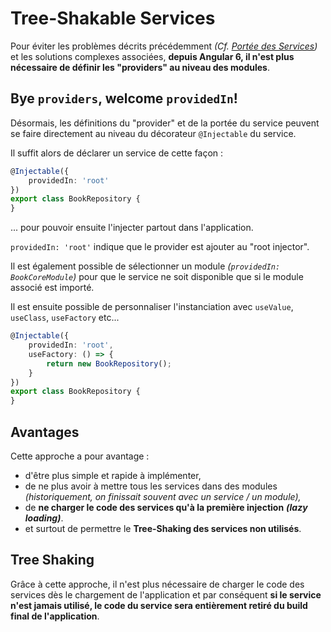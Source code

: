# Tree-Shakable Services

Pour éviter les problèmes décrits précédemment _\(Cf._ [_Portée des Services_](portee-des-services.md)_\)_ et les solutions complexes associées, **depuis Angular 6, il n'est plus nécessaire de définir les "providers" au niveau des modules**.

## Bye `providers`, welcome `providedIn`!

Désormais, les définitions du "provider" et de la portée du service peuvent se faire directement au niveau du décorateur `@Injectable`  du service.

Il suffit alors de déclarer un service de cette façon :


```typescript
@Injectable({
    providedIn: 'root'
})
export class BookRepository {
}
```


... pour pouvoir ensuite l'injecter partout dans l'application.


`providedIn: 'root'` indique que le provider est ajouter au "root injector".

Il est également possible de sélectionner un module _\(`providedIn: BookCoreModule`\)_ pour que le service ne soit disponible que si le module associé est importé.


Il est ensuite possible de personnaliser l'instanciation avec `useValue`, `useClass`, `useFactory` etc...


```typescript
@Injectable({
    providedIn: 'root',
    useFactory: () => {
        return new BookRepository();
    }
})
export class BookRepository {
}
```


## Avantages

Cette approche a pour avantage :

* d'être plus simple et rapide à implémenter,
* de ne plus avoir à mettre tous les services dans des modules _\(historiquement, on finissait souvent avec un service / un module\),_
* de **ne charger le code des services qu'à la première injection** _**\(lazy loading\)**_.
* et surtout de permettre le **Tree-Shaking des services non utilisés**.

## Tree Shaking

Grâce à cette approche, il n'est plus nécessaire de charger le code des services dès le chargement de l'application et par conséquent **si le service n'est jamais utilisé, le code du service sera entièrement retiré du build final de l'application**.

